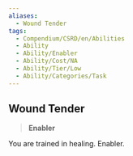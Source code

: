 ```yaml
---
aliases:
  - Wound Tender
tags:
  - Compendium/CSRD/en/Abilities
  - Ability
  - Ability/Enabler
  - Ability/Cost/NA
  - Ability/Tier/Low
  - Ability/Categories/Task
---
```

  
    
## Wound Tender    
>**Enabler**  
    
You are trained in healing. Enabler.